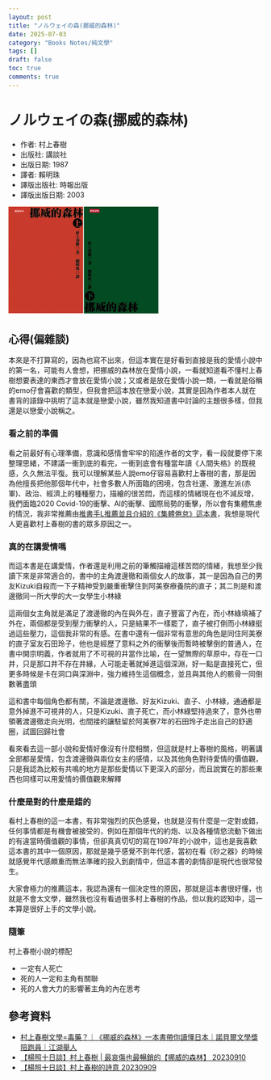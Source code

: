 ```yaml
---
layout: post
title: "ノルウェイの森(挪威的森林)"
date: 2025-07-03
category: "Books Notes/純文學"
tags: []
draft: false
toc: true
comments: true
---
```


# ノルウェイの森(挪威的森林)
* 作者: 村上春樹
* 出版社: 講談社
* 出版日期: 1987
* 譯者: 賴明珠
* 譯版出版社: 時報出版 
* 譯版出版日期: 2003

<img src="/assets/posts/挪威的森林.png" alt="" width="300"/>

<!-- more -->

## 心得(偏雜談)
本來是不打算寫的，因為也寫不出來，但這本實在是好看到直接是我的愛情小說中的第一名，可能有人會想，把挪威的森林放在愛情小說，一看就知道看不懂村上春樹想要表達的東西才會放在愛情小說；又或者是放在愛情小說一類，一看就是俗稱的emo仔會喜歡的類型，但我會把這本放在戀愛小說，其實是因為作者本人就在書背的語錄中挑明了這本就是戀愛小說，雖然我知道書中討論的主題很多樣，但我還是以戀愛小說稱之。

### 看之前的準備
看之前最好有心理準備，意識和感情會牢牢的陷進作者的文字，看一段就要停下來整理思緒，不建議一衝到底的看完，一衝到底會有種當年讀《人間失格》的既視感，久久無法平復。我可以理解某些人說emo仔容易喜歡村上春樹的書，那是因為他擅長把他那個年代中，社會多數人所面臨的困境，包含社運、激進左派(赤軍)、政治、經濟上的種種壓力，描繪的很苦悶，而這樣的情緒現在也不減反增，我們面臨2020 Covid-19的衝擊、AI的衝擊、國際局勢的衝擊，所以會有集體焦慮的情況，我非常推薦由[推書手L推薦並且介紹的《集體倦怠》這本書](https://youtu.be/4gPY0N8mgd4?si=u-1WHycDvuC1TR0A)，我想是現代人更喜歡村上春樹的書的眾多原因之一。

### 真的在講愛情嗎
而這本書是在講愛情，作者還是利用之前的筆觸描繪這樣苦悶的情緒，我想至少我讀下來是非常適合的，書中的主角渡邊徹和兩個女人的故事，其一是因為自己的男友Kizuki自殺而一下子精神受到嚴重衝擊住到阿美寮療養院的直子；其二則是和渡邊徹同一所大學的大一女學生小林綠

這兩個女主角就是滿足了渡邊徹的內在與外在，直子豐富了內在，而小林綠填補了外在，兩個都是受到壓力衝擊的人，只是結果不一樣罷了，直子被打倒而小林綠挺過這些壓力，這個我非常的有感。在書中還有一個非常有意思的角色是同住阿美寮的直子室友石田玲子，他也是經歷了意料之外的衝擊後而暫時被擊倒的普通人，在書中開宗明義，作者就用了不可視的井當作比喻，在一望無際的草原中，存在一口井，只是那口井不存在井緣，人可能走著就掉進這個深淵，好一點是直接死亡，但更多時候是卡在洞口與深淵中，強力維持生這個概念，並且與其他人的骸骨一同倒數著盡頭

這和書中每個角色都有關，不論是渡邊徹、好友Kizuki、直子、小林綠，通通都是意外掉進不可視井的人，只是Kizuki、直子死亡，而小林綠堅持過來了，意外也帶領著渡邊徹走向光明，也間接的讓駐留於阿美寮7年的石田玲子走出自己的舒適圈，試圖回歸社會

看來看去這一部小說和愛情好像沒有什麼相關，但這就是村上春樹的風格，明著講全部都是愛情，包含渡邊徹與兩位女主的感情，以及其他角色對待愛情的價值觀，只是我認為比較有共鳴的地方是那些愛情以下更深入的部分，而且說實在的那些東西也同樣可以用愛情的價值觀來解釋

### 什麼是對的什麼是錯的
看村上春樹的這一本書，有非常強烈的灰色感覺，也就是沒有什麼是一定對或錯，任何事情都是有機會被接受的，例如在那個年代的約炮、以及各種情慾流動下做出的有違當時價值觀的事情，但卻真真切切的寫在1987年的小說中，這也是我喜歡這本書的其中一個原因，那就是幾乎感覺不到年代感，當初在看《砂之器》的時候就感覺年代感頗重而無法準確的投入到劇情中，但這本書的劇情卻是現代也很常發生。

大家會極力的推薦這本，我認為還有一個決定性的原因，那就是這本書很好懂，也就是不會太文學，雖然我也沒有看過很多村上春樹的作品，但以我的認知中，這一本算是很好上手的文學小說。

### 隨筆
村上春樹小說的標配
* 一定有人死亡
* 死的人一定和主角有關聯
* 死的人會大力的影響著主角的內在思考

## 參考資料
* [ 村上春樹文學=毒藥？｜《挪威的森林》一本書帶你讀懂日本｜諾貝爾文學獎陪跑員｜江湖舉人 ](https://youtu.be/PKL9vwHDIEA?si=FdZdiWDihEA36L2N)
* [ 【楊照十日談】村上春樹 | 最哀傷也最暢銷的【挪威的森林】 20230910 ](https://youtu.be/7rYyztBAa1w?si=8bJj4axpKelNpmYF)
* [ 【楊照十日談】村上春樹的詩意 20230909 ](https://youtu.be/szUsuPFl30M?si=pwE8OpahfB9w42kC)